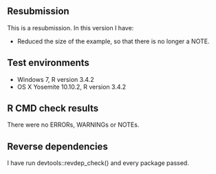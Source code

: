 
## Resubmission
This is a resubmission. In this version I have:

* Reduced the size of the example, so that there is no longer a NOTE.

## Test environments

* Windows 7, R version 3.4.2
* OS X Yosemite 10.10.2, R version 3.4.2

## R CMD check results

There were no ERRORs, WARNINGs or NOTEs.

## Reverse dependencies

I have run devtools::revdep_check() and every package passed.
